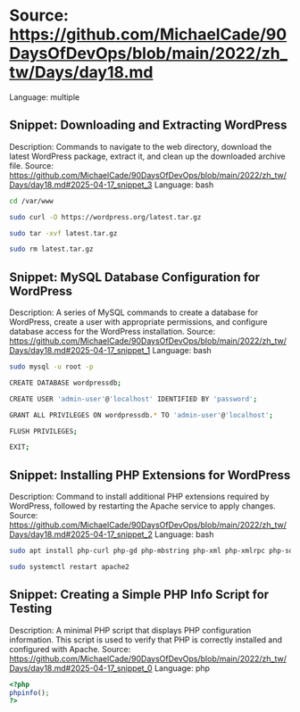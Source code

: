 # Source: https://github.com/MichaelCade/90DaysOfDevOps/blob/main/2022/zh_tw/Days/day18.md
Language: multiple

## Snippet: Downloading and Extracting WordPress
Description: Commands to navigate to the web directory, download the latest WordPress package, extract it, and clean up the downloaded archive file.
Source: https://github.com/MichaelCade/90DaysOfDevOps/blob/main/2022/zh_tw/Days/day18.md#2025-04-17_snippet_3
Language: bash

```bash
cd /var/www

sudo curl -O https://wordpress.org/latest.tar.gz

sudo tar -xvf latest.tar.gz

sudo rm latest.tar.gz
```

## Snippet: MySQL Database Configuration for WordPress
Description: A series of MySQL commands to create a database for WordPress, create a user with appropriate permissions, and configure database access for the WordPress installation.
Source: https://github.com/MichaelCade/90DaysOfDevOps/blob/main/2022/zh_tw/Days/day18.md#2025-04-17_snippet_1
Language: bash

```bash
sudo mysql -u root -p

CREATE DATABASE wordpressdb;

CREATE USER 'admin-user'@'localhost' IDENTIFIED BY 'password';

GRANT ALL PRIVILEGES ON wordpressdb.* TO 'admin-user'@'localhost';

FLUSH PRIVILEGES;

EXIT;
```

## Snippet: Installing PHP Extensions for WordPress
Description: Command to install additional PHP extensions required by WordPress, followed by restarting the Apache service to apply changes.
Source: https://github.com/MichaelCade/90DaysOfDevOps/blob/main/2022/zh_tw/Days/day18.md#2025-04-17_snippet_2
Language: bash

```bash
sudo apt install php-curl php-gd php-mbstring php-xml php-xmlrpc php-soap php-intl php-zip

sudo systemctl restart apache2
```

## Snippet: Creating a Simple PHP Info Script for Testing
Description: A minimal PHP script that displays PHP configuration information. This script is used to verify that PHP is correctly installed and configured with Apache.
Source: https://github.com/MichaelCade/90DaysOfDevOps/blob/main/2022/zh_tw/Days/day18.md#2025-04-17_snippet_0
Language: php

```php
<?php
phpinfo();
?>
```